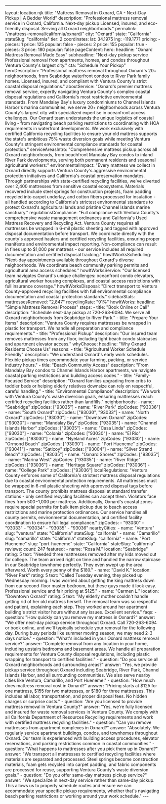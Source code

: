 ---
layout: location.njk
title: "Mattress Removal in Oxnard, CA - Next-Day Pickup | A Bedder World"
description: "Professional mattress removal service in Oxnard, California. Next-day pickup Licensed, insured, and eco-friendly disposal. Serving all Oxnard neighborhoods."
permalink: "/mattress-removal/california/oxnard/"
city: "Oxnard" state: "California" stateSlug: "california" tier: 2 coordinates: lat: 34.1975 lng: -119.1771 pricing: - pieces: 1 price: 125 popular: false - pieces: 2 price: 155 popular: true - pieces: 3 price: 180 popular: false pageContent: hero: headline: "Oxnard Mattress Removal Made Easy" subheadline: "Next-day pickup service Professional removal from apartments, homes, and condos throughout Ventura County's largest city." cta: "Schedule Your Pickup" heroDescription: "Professional mattress removal throughout Oxnard's 20+ neighborhoods, from Seabridge waterfront condos to River Park family homes. Licensed, insured, and compliant with Ventura County's strict coastal disposal regulations." aboutService: "Oxnard's premier mattress removal service, expertly navigating Ventura County's complex coastal disposal regulations and California's most restrictive environmental standards. From Mandalay Bay's luxury condominiums to Channel Islands Harbor's marina communities, we serve 20+ neighborhoods across Ventura County's largest city with specialized expertise in oceanfront access challenges. Our Oxnard team understands the unique logistics of coastal living - from navigating beach parking restrictions to coordinating with HOA requirements in waterfront developments. We work exclusively with certified California recycling facilities to ensure your old mattress supports the state's ambitious 75% waste diversion goals while meeting Ventura County's stringent environmental compliance standards for coastal protection." serviceAreasIntro: "Comprehensive mattress pickup across all Oxnard neighborhoods, from beachfront Mandalay Bay condos to inland River Park developments, serving both permanent residents and seasonal agricultural workers:" environmentalImpact: "Every mattress we collect in Oxnard directly supports Ventura County's aggressive environmental protection initiatives and California's coastal preservation mandates. Through partnerships with state-certified recycling facilities, we've diverted over 2,400 mattresses from sensitive coastal ecosystems. Materials recovered include steel springs for construction projects, foam padding recycled into carpet underlay, and cotton fibers processed for insulation - all handled according to California's strictest environmental standards to protect Oxnard's agricultural lands and pristine Channel Islands marine sanctuary." regulationsCompliance: "Full compliance with Ventura County's comprehensive waste management ordinances and California's Used Mattress Recovery and Recycling Act. Ventura County requires all mattresses be wrapped in 6-mil plastic sheeting and tagged with approved disposal documentation before transport. We coordinate directly with the county's approved haulers and certified recycling facilities, ensuring proper manifests and environmental impact reporting. Non-compliance can result in fines up to $1,000 per mattress - our service includes all required documentation and certified disposal tracking." howItWorksScheduling: "Next-day appointments available throughout Oxnard's diverse neighborhoods. We coordinate beach community parking permits and agricultural area access schedules." howItWorksService: "Our licensed team navigates Oxnard's unique challenges: oceanfront condo elevators, agricultural worker housing complexes, and coastal access restrictions with full insurance coverage." howItWorksDisposal: "Direct transport to Ventura County-approved recycling facilities with full environmental compliance documentation and coastal protection standards." sidebarStats: mattressesRemoved: "2,847" recyclingRate: "91%" howItWorks: headline: "Simple Mattress Removal Process" steps: - title: "Book Online or Call" description: "Schedule next-day pickup at 720-263-6094. We serve all Oxnard neighborhoods from Seabridge to River Park." - title: "Prepare Your Items" description: "Ventura County requires mattresses be wrapped in plastic for transport. We handle all preparation and compliance requirements." - title: "Professional Pickup" description: "Our insured team removes mattresses from any floor, including tight beach condo staircases and apartment elevator access." whyChoose: headline: "Why Oxnard Residents Choose Us" reasons: - title: "Agricultural Worker Schedule Friendly" description: "We understand Oxnard's early work schedules. Flexible pickup times accommodate your farming, packing, or service industry hours." - title: "Beach Community Access" description: "From Mandalay Bay condos to Channel Islands Harbor apartments, we navigate coastal parking restrictions and building access codes." - title: "Family-Focused Service" description: "Oxnard families upgrading from cribs to toddler beds or helping elderly relatives downsize can rely on respectful, careful handling." - title: "Environmental Compliance" description: "We work with Ventura County's waste diversion goals, ensuring mattresses reach certified recycling facilities rather than landfills." neighborhoods: - name: "Seabridge" zipCodes: ["93035"] - name: "River Park" zipCodes: ["93036"] - name: "South Oxnard" zipCodes: ["93030", "93033"] - name: "North Oxnard" zipCodes: ["93030"] - name: "Downtown Oxnard" zipCodes: ["93030"] - name: "Mandalay Bay" zipCodes: ["93035"] - name: "Channel Islands Harbor" zipCodes: ["93035"] - name: "Casa Linda" zipCodes: ["93030"] - name: "Colonia" zipCodes: ["93030"] - name: "El Rio" zipCodes: ["93030"] - name: "Nyeland Acres" zipCodes: ["93030"] - name: "Ormond Beach" zipCodes: ["93030"] - name: "Port Hueneme" zipCodes: ["93041"] - name: "Saticoy" zipCodes: ["93004"] - name: "Silver Strand Beach" zipCodes: ["93035"] - name: "Oxnard Shores" zipCodes: ["93035"] - name: "Marina West" zipCodes: ["93035"] - name: "River Ridge" zipCodes: ["93036"] - name: "Heritage Square" zipCodes: ["93036"] - name: "College Park" zipCodes: ["93036"] localRegulations: "Ventura County enforces some of California's strictest mattress disposal regulations due to coastal environmental protection requirements. All mattresses must be wrapped in 6-mil plastic sheeting with approved disposal tags before transport. The county prohibits mattress disposal at standard transfer stations - only certified recycling facilities can accept them. Violators face fines from $500-$1,000 per mattress. Additionally, Oxnard's coastal zones require special permits for bulk item pickup due to beach access restrictions and marine protection ordinances. Our service handles all county permits, environmental documentation, and certified facility coordination to ensure full legal compliance." zipCodes: - "93030" - "93033" - "93034" - "93035" - "93036" nearbyCities: - name: "Ventura" slug: "ventura" state: "California" stateSlug: "california" - name: "Camarillo" slug: "camarillo" state: "California" stateSlug: "california" - name: "Port Hueneme" slug: "port-hueneme" state: "California" stateSlug: "california" reviews: count: 247 featured: - name: "Rosa M." location: "Seabridge" rating: 5 text: "Needed three mattresses removed after my kids moved out for college. The team arrived right on time and handled the narrow staircase in our Seabridge townhome perfectly. They even swept up the area afterward. Worth every penny of the $180." - name: "David K." location: "River Park" rating: 5 text: "Called Tuesday evening, they picked up Wednesday morning. I was worried about getting the king mattress down from our second-floor master bedroom, but these guys made it look easy. Professional service and fair pricing at $125." - name: "Carmen L." location: "Downtown Oxnard" rating: 5 text: "My elderly mother couldn't handle getting rid of her old mattress herself. The removal team was so respectful and patient, explaining each step. They worked around her apartment building's strict visitor hours without any issues. Excellent service." faqs: - question: "How quickly can you remove my mattress in Oxnard?" answer: "We offer next-day pickup service throughout Oxnard. Call 720-263-6094 or book online, and we'll typically schedule your removal for the following day. During busy periods like summer moving season, we may need 2-3 days notice." - question: "What's included in your Oxnard mattress removal service?" answer: "Complete removal from any location in your home, including upstairs bedrooms and basement areas. We handle all preparation requirements for Ventura County disposal regulations, including plastic wrapping for transport to certified facilities." - question: "Do you service all Oxnard neighborhoods and surrounding areas?" answer: "Yes, we provide pickup service throughout Oxnard including Seabridge, River Park, Channel Islands Harbor, and all surrounding communities. We also serve nearby cities like Ventura, Camarillo, and Port Hueneme." - question: "How much does mattress removal cost in Oxnard?" answer: "Pricing starts at $125 for one mattress, $155 for two mattresses, or $180 for three mattresses. This includes all labor, transportation, and proper disposal fees. No hidden charges or surprise costs." - question: "Are you licensed to provide mattress removal in Ventura County?" answer: "Yes, we're fully licensed and insured for waste removal services in Ventura County. We comply with all California Department of Resources Recycling requirements and work with certified mattress recycling facilities." - question: "Can you remove mattresses from apartment complexes in Oxnard?" answer: "Absolutely. We regularly service apartment buildings, condos, and townhomes throughout Oxnard. Our team is experienced with building access procedures, elevator reservations, and parking restrictions common in coastal communities." - question: "What happens to mattresses after you pick them up in Oxnard?" answer: "We transport all mattresses to certified recycling facilities where materials are separated and processed. Steel springs become construction materials, foam gets recycled into carpet padding, and fabric components are processed for reuse, supporting Ventura County's waste diversion goals." - question: "Do you offer same-day mattress pickup service?" answer: "We specialize in next-day service rather than same-day pickup. This allows us to properly schedule routes and ensure we can accommodate your specific pickup requirements, whether that's navigating beach parking restrictions or working around your work schedule." --- 